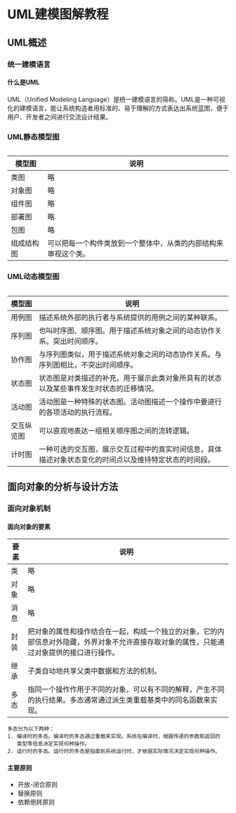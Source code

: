 # UML建模图解教程

## UML概述

### 统一建模语言

#### 什么是UML

UML（Unified Modeling Language）是统一建模语言的简称。UML是一种可视化的建模语言，能让系统构造者用标准的、易于理解的方式表达出系统蓝图，便于用户、开发者之间进行交流设计结果。


### UML静态模型图

###### 
|模型图	|说明					|
|-------|-----------------------|
|类图	|略|
|对象图	|略|
|组件图	|略|
|部署图	|略|
|包图	|略|
|组成结构图|可以把每一个构件类放到一个整体中，从类的内部结构来审视这个类。|


### UML动态模型图

###### 
|模型图	|说明					|
|-------|-----------------------|
|用例图	|描述系统外部的执行者与系统提供的用例之间的某种联系。|
|序列图	|也叫时序图、顺序图。用于描述系统对象之间的动态协作关系。突出时间顺序。|
|协作图	|与序列图类似，用于描述系统对象之间的动态协作关系。与序列图相比，不突出时间顺序。|
|状态图	|状态图是对类描述的补充，用于展示此类对象所具有的状态以及某些事件发生时状态的迁移情况。|
|活动图	|活动图是一种特殊的状态图。活动图描述一个操作中要进行的各项活动的执行流程。|
|交互纵览图|可以直观地表达一组相关顺序图之间的流转逻辑。|
|计时图	|一种可选的交互图，展示交互过程中的真实时间信息，具体描述对象状态变化的时间点以及维持特定状态的时间段。|


## 面向对象的分析与设计方法

### 面向对象机制

#### 面向对象的要素

|要素	|说明					|
|-------|-----------------------|
|类		|略|
|对象	|略|
|消息	|略|
|封装	|把对象的属性和操作结合在一起，构成一个独立的对象，它的内部信息对外隐藏，外界对象不允许直接存取对象的属性，只能通过对象提供的接口进行操作。|
|继承	|子类自动地共享父类中数据和方法的机制。|
|多态	|指同一个操作作用于不同的对象，可以有不同的解释，产生不同的执行结果。多态通常通过派生类重载基类中的同名函数来实现。|

```
多态分为以下两种：
1. 编译时的多态。编译时的多态通过重载来实现。系统在编译时，根据传递的参数和返回的
   类型等信息决定实现何种操作。
2. 运行时的多态。运行时的多态是指直到系统运行时，才根据实际情况决定实现何种操作。
```


#### 主要原则

- 开放-闭合原则
- 替换原则
- 依赖倒转原则



